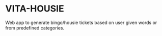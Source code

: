 # VITA-HOUSIE
Web app to generate bingo/housie tickets based on user given words or from predefined categories.
